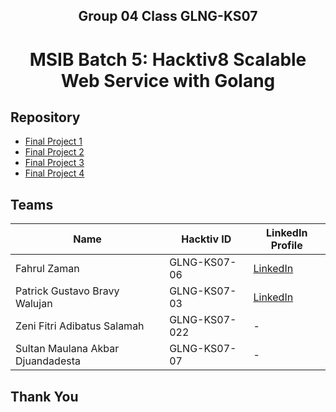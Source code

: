 <h2 align="center">Group 04 Class GLNG-KS07</h2>

<h1 align="center">MSIB Batch 5: Hacktiv8 Scalable Web Service with Golang</h1>

## Repository

- [Final Project 1](https://github.com/hacktiv8-ks07-g04/final-project-1)
- [Final Project 2](https://github.com/hacktiv8-ks07-g04/final-project-2)
- [Final Project 3](https://github.com/hacktiv8-ks07-g04/final-project-3)
- [Final Project 4](https://github.com/hacktiv8-ks07-g04/final-project-4)

## Teams

| Name                                       | Hacktiv ID    | LinkedIn Profile                                        |
| ------------------------------------------ | ------------- | ------------------------------------------------------- |
| Fahrul Zaman                               | GLNG-KS07-06  | [LinkedIn](https://www.linkedin.com/in/fhrlzmn/)        | 
| Patrick Gustavo Bravy Walujan              | GLNG-KS07-03  | [LinkedIn](https://www.linkedin.com/in/patrickgustavo/) |
| Zeni Fitri Adibatus Salamah                | GLNG-KS07-022 | -                                                       |
| Sultan Maulana Akbar Djuandadesta          | GLNG-KS07-07  | -                                                       |

## Thank You

